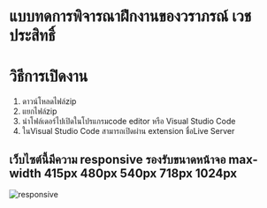 
# แบบทดการพิจารณาฝึกงานของวราภรณ์ เวชประสิทธิ์
# วิธีการเปิดงาน
 1. ดาวน์โหลดไฟล์zip
 2. แยกไฟล์zip
 3. นำโฟล์เดอร์ไปเปิดในโปรแกรมcode editor หรือ 
Visual Studio Code
 4. ในVisual Studio Code สามารถเปิดผ่าน extension ชื่อLive Server

## เว็บไซต์นี้มีความ responsive รองรับขนาดหน้าจอ max-width 415px 480px 540px 718px 1024px

![responsive](https://github.com/user-attachments/assets/16719507-879d-4ffe-ac93-e163484065dc)
